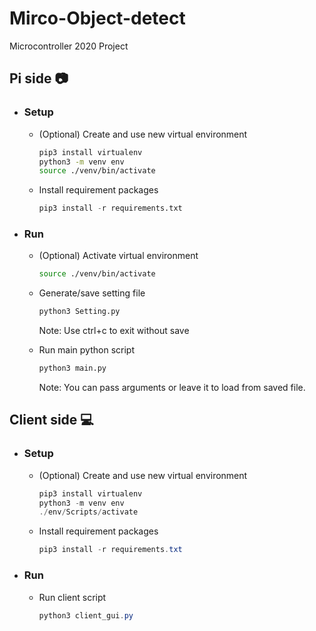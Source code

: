 # Mirco-Object-detect
 Microcontroller 2020 Project
 
## Pi side :camera:
* ### Setup
    * (Optional) Create and use new virtual environment
        ```bash
        pip3 install virtualenv
        python3 -m venv env
        source ./venv/bin/activate
        ```   
    * Install requirement packages
        ```Python
        pip3 install -r requirements.txt
        ```
* ### Run
    * (Optional) Activate virtual environment
        ```bash
        source ./venv/bin/activate
        ```   
    * Generate/save setting file
        ```bash
        python3 Setting.py
        ```
        Note: Use ctrl+c to exit without save
    
    * Run main python script
        ```bash
        python3 main.py
        ```
        Note: You can pass arguments or leave it to load from saved file.

## Client side :computer:
* ### Setup
    * (Optional) Create and use new virtual environment
        ```PowerShell
        pip3 install virtualenv
        python3 -m venv env
        ./env/Scripts/activate
        ```   
    * Install requirement packages
        ```PowerShell
        pip3 install -r requirements.txt
        ```
        
* ### Run
    * Run client script
        ```PowerShell
        python3 client_gui.py
        ```
